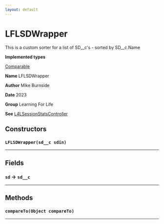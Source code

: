 ```yaml
---
layout: default
---
```

# LFLSDWrapper

This is a custom sorter for a list of SD__c's - sorted by SD__c.Name


**Implemented types**

[Comparable](Comparable)


**Name** LFLSDWrapper


**Author** Mike Burnside


**Date** 2023


**Group** Learning For Life


**See** [L4LSessionStatsController](./L4LSessionStatsController.md)

## Constructors
### `LFLSDWrapper(sd__c sdin)`
---
## Fields

### `sd` → `sd__c`


---
## Methods
### `compareTo(Object compareTo)`
---
